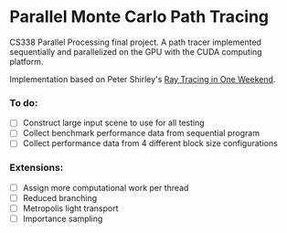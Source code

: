 # Parallel Monte Carlo Path Tracing
CS338 Parallel Processing final project. A path tracer implemented sequentially and parallelized on the GPU with the CUDA computing platform.

Implementation based on Peter Shirley's [Ray Tracing in One Weekend](https://raytracing.github.io/books/RayTracingInOneWeekend.html).

### To do:

- [ ] Construct large input scene to use for all testing
- [ ] Collect benchmark performance data from sequential program
- [ ] Collect performance data from 4 different block size configurations

### Extensions:

- [ ] Assign more computational work per thread
- [ ] Reduced branching
- [ ] Metropolis light transport
- [ ] Importance sampling
